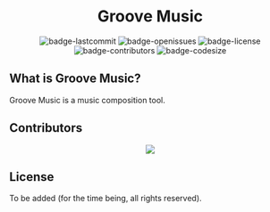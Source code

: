 <h1 align="center">Groove Music</h1>

<p align="center">
  <img alt="badge-lastcommit" src="https://img.shields.io/github/last-commit/AndrewLi200504/groove_music?style=for-the-badge">
  <img alt="badge-openissues" src="https://img.shields.io/github/issues-raw/AndrewLi200504/groove_music?style=for-the-badge">
  <img alt="badge-license" src="https://img.shields.io/github/license/AndrewLi200504/groove_music?style=for-the-badge">
  <img alt="badge-contributors" src="https://img.shields.io/github/contributors/AndrewLi200504/groove_music?style=for-the-badge">
  <img alt="badge-codesize" src="https://img.shields.io/github/languages/code-size/AndrewLi200504/groove_music?style=for-the-badge">
</p>

## What is Groove Music?

Groove Music is a music composition tool.

## Contributors

<p align="center"><a href="https://github.com/AndrewLi200504/groove_music/graphs/contributors"><img src="https://contrib.rocks/image?repo=AndrewLi200504/groove_music" /></a></p>

## License

To be added (for the time being, all rights reserved).

